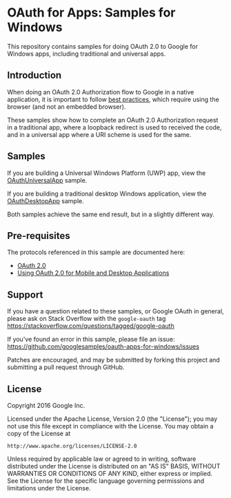 OAuth for Apps: Samples for Windows
============

This repository contains samples for doing OAuth 2.0 to Google for Windows apps,
including traditional and universal apps.

Introduction
------------

When doing an OAuth 2.0 Authorization flow to Google in a native application, it
is important to follow 
[best practices](https://tools.ietf.org/html/draft-ietf-oauth-native-apps), 
which require using the browser (and not an embedded browser).

These samples show how to complete an OAuth 2.0 Authorization request in a
traditional app, where a loopback redirect is used to received the code, and in
a universal app where a URI scheme is used for the same.

Samples
-------

If you are building a Universal Windows Platform (UWP) app, view the
[OAuthUniversalApp](OAuthUniversalApp/README.md) sample.


If you are building a traditional desktop Windows application, view the
[OAuthDesktopApp](OAuthDesktopApp/README.md) sample.

Both samples achieve the same end result, but in a slightly different way.

Pre-requisites
--------------

The protocols referenced in this sample are documented here:

- [OAuth 2.0](https://developers.google.com/identity/protocols/OAuth2)
- [Using OAuth 2.0 for Mobile and Desktop Applications](https://developers.google.com/identity/protocols/OAuth2InstalledApp)

Support
-------

If you have a question related to these samples, or Google OAuth in general,
please ask on Stack Overflow with the `google-oauth` tag
 https://stackoverflow.com/questions/tagged/google-oauth

If you've found an error in this sample, please file an issue:
https://github.com/googlesamples/oauth-apps-for-windows/issues

Patches are encouraged, and may be submitted by forking this project and
submitting a pull request through GitHub.

License
-------

Copyright 2016 Google Inc.

Licensed under the Apache License, Version 2.0 (the "License");
you may not use this file except in compliance with the License.
You may obtain a copy of the License at

    http://www.apache.org/licenses/LICENSE-2.0

Unless required by applicable law or agreed to in writing, software
distributed under the License is distributed on an "AS IS" BASIS,
WITHOUT WARRANTIES OR CONDITIONS OF ANY KIND, either express or implied.
See the License for the specific language governing permissions and
limitations under the License.
